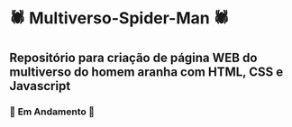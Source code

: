# 🕷️ Multiverso-Spider-Man 🕷️

## Repositório para criação de página WEB do multiverso do homem aranha com HTML, CSS e Javascript

### :construction: **Em Andamento** :construction: 
